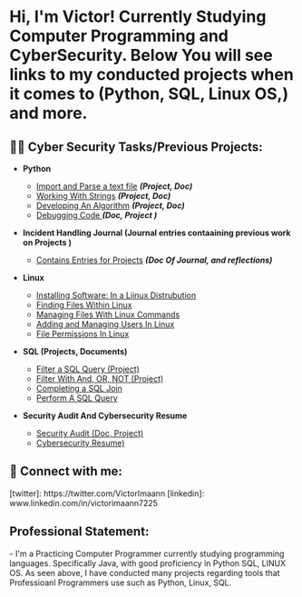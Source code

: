 <h1>Hi, I'm Victor! 
 Currently Studying Computer Programming and CyberSecurity.
 Below You will see links to my conducted projects when it comes to (Python, SQL, Linux OS,) and more.

<h2>👨‍💻 Cyber Security Tasks/Previous Projects:</h2>

- <b>Python </b>
  - [Import and Parse a text file](https://docs.google.com/document/d/1GbcOdRDQDUT43JO1tXCY72KOahlMSBSb7IKwjz83-Xg/edit?usp=sharing) <b><i>(Project, Doc)</b></i>
  - [Working With Strings](https://docs.google.com/document/d/1-K9BVPoqArhdsoDw71E6Q1cWYOwSDmecLoGdP0xRlgE/edit?usp=sharing) <b><i>(Project, Doc)</b></i>
  - [Developing An Algorithm](https://docs.google.com/document/d/1w4TdpRh6_dxhUYygFmED0P1b_vYXo6qELmo2OOSHXbw/edit?usp=sharing) <b><i>(Project, Doc)</b></i>
   - [Debugging Code ](https://docs.google.com/document/d/1rt48i3PxhzbASu0DpGMDih-oBKZFVwhlCNGMUKYP_oI/edit?usp=sharing) <b><i>(Doc, Project )</b></i>

- <b>Incident Handling Journal (Journal entries contaaining previous work on Projects )</b>
  - [Contains Entries for Projects](https://docs.google.com/document/d/1_dXcE22N3INZuHSyFVI92RxnVBTwAdeRs2Z90UK2Kw0/edit?usp=sharing&resourcekey=0-54DKz2PlUS8UoKq4trnleA) <b><i>(Doc Of Journal, and reflections)</b></i>
- <b>Linux</b>
  - [Installing Software: In a Liinux Distrubution](https://docs.google.com/document/d/1WQEf4FGmFkMW-iJfW3D4dbkV3qPrux-BvdgFmKweDuE/edit?usp=sharing)
  - [Finding Files Within Linux](https://docs.google.com/document/d/1wGS11bJ_h3DV7z_I7gwz5LoUZhsnL_FdYNwcBAvCTU8/edit?usp=sharing)
  - [Managing Files With Linux Commands ](https://docs.google.com/document/d/1TrniKP_eB7TJp7lhxxKqvHke2z325D8fNcSlOvo4xKk/edit?usp=sharing)
  - [Adding and Managing Users In Linux](https://docs.google.com/document/d/10_VhTu3FRx-mCMqjz5ZKWzsGuHVe2_P9AzBoU6sv8eY/edit?usp=sharing)
  -  [File Permissions In Linux](https://docs.google.com/document/d/10_VhTu3FRx-mCMqjz5ZKWzsGuHVe2_P9AzBoU6sv8eY/edit?usp=sharing)
- <b> SQL (Projects, Documents)</b>
  - [Filter a SQL Query (Project)](https://docs.google.com/document/d/1C8j2ZFCxfD8MojKHQw9GiGZa1zVO-YLpNExw3TlVj7U/edit?usp=sharing)
  - [Filter With And, OR, NOT (Project)](https://docs.google.com/document/d/1jrq1oLPyOwWaqmSr_zgENvtzf2BVqrlMQZP_y6WKG94/edit?usp=sharing)
  - [Completing a SQL Join](https://docs.google.com/document/d/1u6VGlKzKyaiuTKkmXyjEj_5chKkRsfk56mmFOnI-bgo/edit?usp=sharing)
  - [Perform A SQL Query](https://docs.google.com/document/d/1XBki81YjGTGPyw-Bx_upivrI_aO0CeKPgItlAZ68gdU/edit?usp=sharing)
- <b>Security Audit And Cybersecurity Resume </b>
  - [Security Audit (Doc, Project)](https://docs.google.com/document/d/1xEese_7wf6YbaCwP4OYlGBmmCM3QBmkHSnecXlJ6JW8/edit?usp=sharing)
  - [Cybersecurity Resume)](https://docs.google.com/document/d/1BKcO0XM-LQ9-2hoIM-WmSdlhDam0YLWL/edit?usp=sharing&ouid=105854713852057013968&rtpof=true&sd=true)
    
<h2> 🤳 Connect with me:</h2>
[twitter]: https://twitter.com/VictorImaann
[linkedin]: www.linkedin.com/in/victorimaann7225

<h2> Professional Statement:</h2>
- I'm a Practicing Computer Programmer currently studying programming languages. Specifically Java, with good proficiency in Python SQL, LINUX OS. As seen above, I have conducted many projects regarding tools that Professioanl Programmers use such as Python, Linux, SQL.







